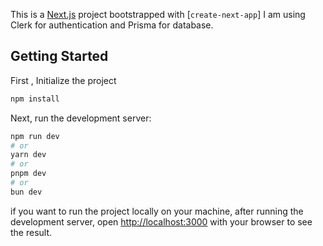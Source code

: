 This is a [Next.js](https://nextjs.org/) project bootstrapped with [`create-next-app`]
I am using Clerk for authentication and Prisma for database.
## Getting Started

First , Initialize the project

```bash
npm install
```

Next, run the development server:

```bash
npm run dev
# or
yarn dev
# or
pnpm dev
# or
bun dev
```

if you want to run the project locally on your machine, after running the development server, open [http://localhost:3000](http://localhost:3000) with your browser to see the result.

